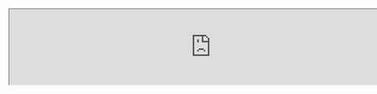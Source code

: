 <iframe class="render-viewer" src="https://render.githubusercontent.com/view/ipynb?enc_url=68747470733a2f2f7261772e67697468756275736572636f6e74656e742e636f6d2f676973742f72796768343737352f38663463623161613531653136666237393839333865663265373535626363612f7261772f353630333533396234636333373936313665303564333337633633303465613332633965353231392f4c6563747572652e6970796e62#dd786d1d-1672-4888-b0e6-b733f268f88d" sandbox="allow-scripts allow-same-origin allow-top-navigation" width="800px">Viewer requires iframe.</iframe>

